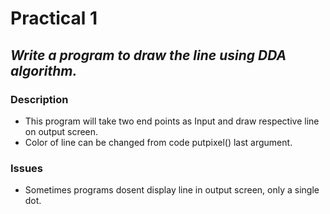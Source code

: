 # Practical 1
## _Write a program to draw the line using DDA algorithm._

### Description
- This program will take two end points as Input and draw respective line on output screen.
- Color of line can be changed from code putpixel() last argument.

### Issues
- Sometimes programs dosent display line in output screen, only a single dot.